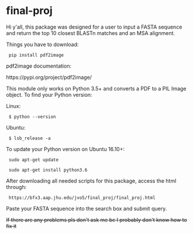 # final-proj

Hi y'all, this package was designed for a user to input a FASTA sequence and return the top 10 closest BLASTn matches and an MSA alignment.

Things you have to download:
<p><code> pip install pdf2image </code></p>

pdf2image documentation:
<p>https://pypi.org/project/pdf2image/</p>

This module only works on Python 3.5+ and converts a PDF to a PIL Image object. To find your Python version:
<p> Linux: </p>
<p><code> $ python --version </code></p>
<p> Ubuntu: </p>
<p><code> $ lsb_release -a </p></code>

To update your Python version on Ubuntu 16.10+:
<p><code> sudo apt-get update </p></code>
<p><code> sudo apt-get install python3.6 </p></code>

After downloading all needed scripts for this package, access the html through:
<p><code> https://bfx3.aap.jhu.edu/jvo5/final_proj/final_proj.html </p></code>

Paste your FASTA sequence into the search box and submit query. 

<strike>If there are any problems pls don't ask me bc I probably don't know how to fix it </strike>
